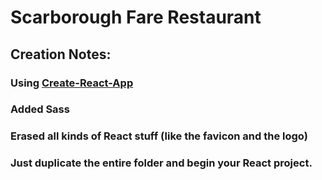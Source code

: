 Scarborough Fare Restaurant
==============================

## Creation Notes:
### Using [Create-React-App](https://github.com/facebookincubator/create-react-app)

### Added Sass

### Erased all kinds of React stuff (like the favicon and the logo)

### Just duplicate the entire folder and begin your React project.
